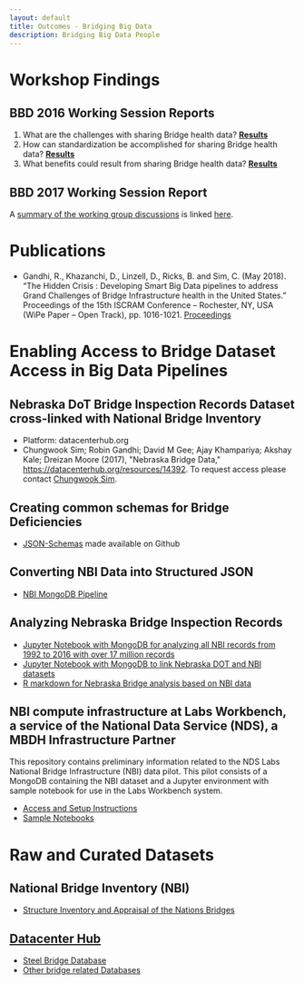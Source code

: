 ```yaml
---
layout: default
title: Outcomes - Bridging Big Data
description: Bridging Big Data People
---
```


# Workshop Findings

## BBD 2016 Working Session Reports
1. What are the challenges with sharing Bridge health data? **[Results](https://bridgingbigdata.github.io/pages/Challenges%20with%20Sharing.pdf)**    
2. How can standardization be accomplished for sharing Bridge health data?  **[Results](https://bridgingbigdata.github.io/pages/Standardization%20of%20Bridge%20Datasets.pdf)**   
3. What benefits could result from sharing Bridge health data?   **[Results](https://bridgingbigdata.github.io/pages/Benefits%20of%20Sharing.pdf)**   

## BBD 2017 Working Session Report
A [summary of the working group discussions](https://bridgingbigdata.github.io/assets/attachments/Facilitated-Sessions-BBD-2017.pdf) is linked [here](https://bridgingbigdata.github.io/assets/attachments/Facilitated-Sessions-BBD-2017.pdf). 

# Publications

- Gandhi, R., Khazanchi, D., Linzell, D., Ricks, B. and Sim, C. (May 2018). “The Hidden Crisis : Developing Smart Big Data pipelines to address Grand Challenges of Bridge Infrastructure health in the United States.” Proceedings of the 15th ISCRAM Conference – Rochester, NY, USA (WiPe Paper – Open Track), pp. 1016-1021. [Proceedings](https://iscram2018.rit.edu/sites/rit.edu.iscram2018/files/docs/2018_ISCRAM_Conference_Proceedings.pdf)

# Enabling Access to Bridge Dataset Access in Big Data Pipelines

## Nebraska DoT Bridge Inspection Records Dataset cross-linked with National Bridge Inventory
- Platform: datacenterhub.org
- Chungwook Sim; Robin Gandhi; David M Gee; Ajay Khampariya; Akshay Kale; Dreizan Moore (2017), "Nebraska Bridge Data," https://datacenterhub.org/resources/14392. To request access please contact [Chungwook Sim](http://engineering.unl.edu/civil/faculty/chungwook-sim/).

## Creating common schemas for Bridge Deficiencies
- [JSON-Schemas](https://github.com/BridgingBigData/bridgehealthschema) made available on Github

## Converting NBI Data into Structured JSON 
- [NBI MongoDB Pipeline](https://github.com/kaleoyster/nbi-pipeline)

## Analyzing Nebraska Bridge Inspection Records
- [Jupyter Notebook with MongoDB for analyzing all NBI records from 1992 to 2016 with over 17 million records](https://github.com/BridgingBigData/notebooks/blob/master/NBI%20Exploratory%20Data%20Analysis.ipynb)
- [Jupyter Notebook with MongoDB to link Nebraska DOT and NBI datasets](https://robinagandhi.github.io/r/mongoNBI.html)
- [R markdown for Nebraska Bridge analysis based on NBI data](https://robinagandhi.github.io/r/NEBridges.html)

## NBI compute infrastructure at Labs Workbench, a service of the National Data Service (NDS), a MBDH Infrastructure Partner
This repository contains preliminary information related to the NDS Labs National Bridge Infrastructure (NBI) data pilot. This pilot consists of a MongoDB containing the NBI dataset and a Jupyter environment with sample notebook for use in the Labs Workbench system.
- [Access and Setup Instructions](https://github.com/craig-willis/nbi-pilot)
- [Sample Notebooks](https://github.com/BridgingBigData/notebooks)

# Raw and Curated Datasets

## National Bridge Inventory (NBI)
- [Structure Inventory and Appraisal of the Nations Bridges](http://www.fhwa.dot.gov/bridge/nbi.cfm)

## [Datacenter Hub](https://datacenterhub.org)
- [Steel Bridge Database](https://datacenterhub.org/resources/130)
- [Other bridge related Databases](https://datacenterhub.org/resources/browse?search=bridge)

